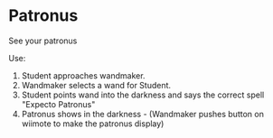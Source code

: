 Patronus
========

See your patronus

Use:
  1. Student approaches wandmaker.
  2. Wandmaker selects a wand for Student.
  3. Student points wand into the darkness and says the correct spell "Expecto Patronus"
  4. Patronus shows in the darkness - (Wandmaker pushes button on wiimote to make the patronus display)
